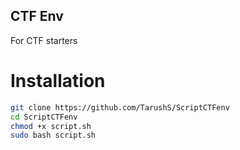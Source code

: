 ## CTF Env
For CTF starters

# Installation
```bash
git clone https://github.com/TarushS/ScriptCTFenv
cd ScriptCTFenv
chmod +x script.sh
sudo bash script.sh

